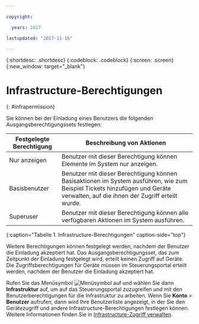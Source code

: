 ```yaml
---

copyright:

  years: 2017

lastupdated: "2017-11-16"

---
```


{:shortdesc: .shortdesc}
{:codeblock: .codeblock}
{:screen: .screen}
{:new_window: target="_blank"}

# Infrastructure-Berechtigungen
{: #infrapermission}

Sie können bei der Einladung eines Benutzers die folgenden Ausgangsberechtigungssets festlegen:

| Festgelegte Berechtigung | Beschreibung von Aktionen |
|---------------------------|------------------------|
|Nur anzeigen | Benutzer mit dieser Berechtigung können Elemente im System nur anzeigen.|
|Basisbenutzer | Benutzer mit dieser Berechtigung können Basisaktionen im System ausführen, wie zum Beispiel Tickets hinzufügen und Geräte verwalten, auf die ihnen der Zugriff erteilt wurde. |
|Superuser | Benutzer mit dieser Berechtigung können alle verfügbaren Aktionen im System ausführen. |
{:caption="Tabelle 1. Infrastructure-Berechtigungen" caption-side="top"}

Weitere Berechtigungen können festgelegt werden, nachdem der Benutzer die Einladung akzeptiert hat. Das Ausgangsberechtigungsset, das zum Zeitpunkt der Einladung festgelegt wird, erteilt keinen Zugriff auf Geräte. Die Zugriffsberechtigungen für Geräte müssen im Steuerungsportal erteilt werden, nachdem der Benutzer die Einladung akzeptiert hat. 

Rufen Sie das Menüsymbol ![Menüsymbol](../icons/icon_hamburger.svg) auf und wählen Sie dann **Infrastruktur** auf, um auf das Steuerungsportal zuzugreifen und mit den Benutzerberechtigungen für die Infrastruktur zu arbeiten. Wenn Sie **Konto** &gt; **Benutzer** aufrufen, dann wird Ihre Benutzerliste angezeigt, in der Sie den Gerätezugriff und andere Infrastructure-Berechtigungen festlegen können. Weitere Informationen finden Sie in [Infrastructure-Zugriff verwalten](/docs/iam/mnginfra.html#managing-infrastructure-access).




